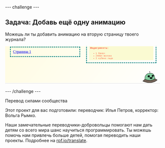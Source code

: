 --- challenge ---

## Задача: Добавь ещё одну анимацию

Можешь ли ты добавить анимацию на вторую страницу твоего журнала?

![снимок экрана](images/magazine-animation-challenge.png)

--- /challenge ---


Перевод силами сообщества

Этот проект для вас подготовили: переводчик: Илья Петров, корректор: Вольга Рымко.

Наши замечательные переводчики-добровольцы помогают нам дать детям со всего мира шанс научиться программировать. Ты можешь помочь нам привлечь больше детей, помогая переводить наши проекты. Подробнее на [rpf.io/translate](https://rpf.io/translate).